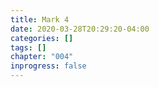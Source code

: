 ```yaml
---
title: Mark 4
date: 2020-03-28T20:29:20-04:00
categories: []
tags: []
chapter: "004"
inprogress: false
---
```


